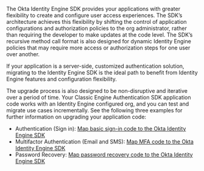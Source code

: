 The Okta Identity Engine SDK provides your applications with greater flexibility to create and configure user access experiences. The SDK’s architecture achieves this flexibility by shifting the control of application configurations and authorization policies to the org administrator, rather than requiring the developer to make updates at the code level. The SDK’s recursive method call format is also designed for dynamic Identity Engine policies that may require more access or authorization steps for one user over another.

If your application is a server-side, customized authentication solution, migrating to the Identity Engine SDK is the ideal path to benefit from Identity Engine features and configuration flexibility.

The upgrade process is also designed to be non-disruptive and iterative over a period of time. Your Classic Engine Authentication SDK application code works with an Identity Engine configured org, and you can test and migrate use cases incrementally. See the following three examples for further information on upgrading your application code:

- Authentication (Sign in): [Map basic sign-in code to the Okta Identity Engine SDK](/docs/guides/oie-upgrade-api-sdk-to-oie-sdk/nodejs/main/#map-basic-sign-in-code-to-the-okta-identity-engine-sdk)
- Multifactor Authentication (Email and SMS): [Map MFA code to the Okta Identity Engine SDK](/docs/guides/oie-upgrade-api-sdk-to-oie-sdk/nodejs/main/#map-mfa-code-to-the-okta-identity-engine-sdk)
- Password Recovery: [Map password recovery code to the Okta Identity Engine SDK](/docs/guides/oie-upgrade-api-sdk-to-oie-sdk/nodejs/main/#map-password-recovery-code-to-the-okta-identity-engine-sdk)
